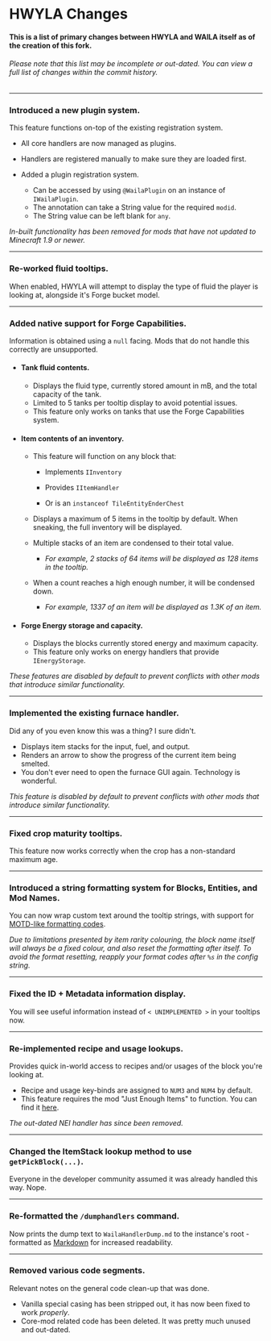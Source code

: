 # HWYLA Changes

#### This is a list of primary changes between HWYLA and WAILA itself as of the creation of this fork.

###### Please note that this list may be incomplete or out-dated. You can view a full list of changes within the commit history.

---

### Introduced a new plugin system.
This feature functions on-top of the existing registration system.

* All core handlers are now managed as plugins.

* Handlers are registered manually to make sure they are loaded first.

* Added a plugin registration system.
  * Can be accessed by using `@WailaPlugin` on an instance of `IWailaPlugin`.
  * The annotation can take a String value for the required `modid`.
  * The String value can be left blank for `any`.


*In-built functionality has been removed for mods that have not updated to Minecraft 1.9 or newer.*

---
### Re-worked fluid tooltips.
When enabled, HWYLA will attempt to display the type of fluid the player is looking at, alongside it's Forge bucket model.

---
### Added native support for Forge Capabilities.
Information is obtained using a `null` facing. Mods that do not handle this correctly are unsupported.

* #### Tank fluid contents.

  * Displays the fluid type, currently stored amount in mB, and the total capacity of the tank.
  * Limited to 5 tanks per tooltip display to avoid potential issues.
  * This feature only works on tanks that use the Forge Capabilities system.


* #### Item contents of an inventory.

  * This feature will function on any block that:

    * Implements `IInventory`

    * Provides `IItemHandler`

    * Or is an `instanceof TileEntityEnderChest`

  * Displays a maximum of 5 items in the tooltip by default. When sneaking, the full inventory will be displayed.
  * Multiple stacks of an item are condensed to their total value.
    * *For example, 2 stacks of 64 items will be displayed as 128 items in the tooltip.*
  * When a count reaches a high enough number, it will be condensed down.
    * *For example, 1337 of an item will be displayed as 1.3K of an item.*


* #### Forge Energy storage and capacity.

    * Displays the blocks currently stored energy and maximum capacity.
    * This feature only works on energy handlers that provide `IEnergyStorage`.

*These features are disabled by default to prevent conflicts with other mods that introduce similar functionality.*

---
### Implemented the existing furnace handler.
Did any of you even know this was a thing? I sure didn't.

* Displays item stacks for the input, fuel, and output.
* Renders an arrow to show the progress of the current item being smelted.
* You don't ever need to open the furnace GUI again. Technology is wonderful.

*This feature is disabled by default to prevent conflicts with other mods that introduce similar functionality.*

---
### Fixed crop maturity tooltips.
This feature now works correctly when the crop has a non-standard maximum age.

---
### Introduced a string formatting system for Blocks, Entities, and Mod Names.
You can now wrap custom text around the tooltip strings, with support for [MOTD-like formatting codes](http://minecraft.gamepedia.com/Formatting_codes#Use_in_server.properties_and_pack.mcmeta).

*Due to limitations presented by item rarity colouring, the block name itself will always be a fixed colour, and also reset the formatting after itself. To avoid the format resetting, reapply your format codes after `%s` in the config string.*

---
### Fixed the ID + Metadata information display.
You will see useful information instead of `< UNIMPLEMENTED >` in your tooltips now.

---
### Re-implemented recipe and usage lookups.

Provides quick in-world access to recipes and/or usages of the block you're looking at.

* Recipe and usage key-binds are assigned to `NUM3` and `NUM4` by default.
* This feature requires the mod "Just Enough Items" to function. You can find it [here](https://minecraft.curseforge.com/projects/just-enough-items-jei).

*The out-dated NEI handler has since been removed.*

---
### Changed the ItemStack lookup method to use `getPickBlock(...)`.
Everyone in the developer community assumed it was already handled this way. Nope.

---
### Re-formatted the `/dumphandlers` command.
Now prints the dump text to `WailaHandlerDump.md` to the instance's root - formatted as [Markdown](https://en.wikipedia.org/wiki/Markdown) for increased readability.

---
### Removed various code segments.
Relevant notes on the general code clean-up that was done.

* Vanilla special casing has been stripped out, it has now been fixed to work *properly*.
* Core-mod related code has been deleted. It was pretty much unused and out-dated.
